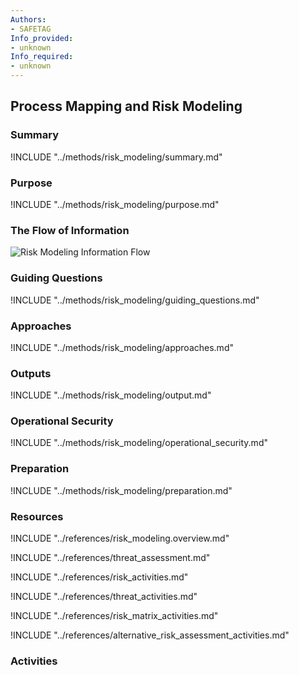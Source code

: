 ```yaml
---
Authors:
- SAFETAG
Info_provided:
- unknown
Info_required:
- unknown
---
```


## Process Mapping and Risk Modeling

### Summary
!INCLUDE "../methods/risk_modeling/summary.md"

### Purpose
!INCLUDE "../methods/risk_modeling/purpose.md"

### The Flow of Information
![Risk Modeling Information Flow](images/info_flows/risk_modeling.svg)

### Guiding Questions
!INCLUDE "../methods/risk_modeling/guiding_questions.md"

### Approaches
!INCLUDE "../methods/risk_modeling/approaches.md"

### Outputs
!INCLUDE "../methods/risk_modeling/output.md"

### Operational Security
!INCLUDE "../methods/risk_modeling/operational_security.md"

### Preparation
!INCLUDE "../methods/risk_modeling/preparation.md"




### Resources
<div class="greybox">

!INCLUDE "../references/risk_modeling.overview.md"

!INCLUDE "../references/threat_assessment.md"

!INCLUDE "../references/risk_activities.md"

!INCLUDE "../references/threat_activities.md"

!INCLUDE "../references/risk_matrix_activities.md"

!INCLUDE "../references/alternative_risk_assessment_activities.md"

</div>

### Activities
